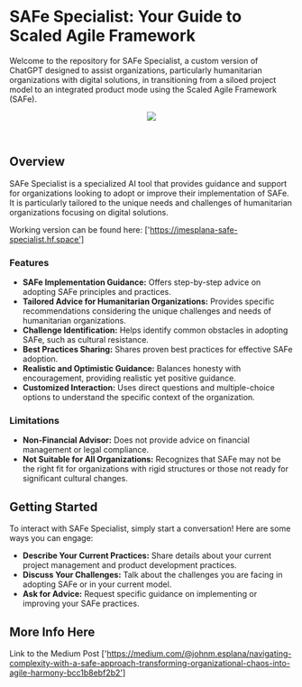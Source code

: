 # SAFe Specialist: Your Guide to Scaled Agile Framework

Welcome to the repository for SAFe Specialist, a custom version of ChatGPT designed to assist organizations, particularly humanitarian organizations with digital solutions, in transitioning from a siloed project model to an integrated product mode using the Scaled Agile Framework (SAFe).
<p align="center">
<img src="https://miro.medium.com/v2/resize:fit:1024/format:webp/1*_y-Z_unccUVpiwyrW-MQnQ.png">
</p> <br>

## Overview

SAFe Specialist is a specialized AI tool that provides guidance and support for organizations looking to adopt or improve their implementation of SAFe. It is particularly tailored to the unique needs and challenges of humanitarian organizations focusing on digital solutions.

Working version can be found here: ['https://jmesplana-safe-specialist.hf.space']

### Features

- **SAFe Implementation Guidance:** Offers step-by-step advice on adopting SAFe principles and practices.
- **Tailored Advice for Humanitarian Organizations:** Provides specific recommendations considering the unique challenges and needs of humanitarian organizations.
- **Challenge Identification:** Helps identify common obstacles in adopting SAFe, such as cultural resistance.
- **Best Practices Sharing:** Shares proven best practices for effective SAFe adoption.
- **Realistic and Optimistic Guidance:** Balances honesty with encouragement, providing realistic yet positive guidance.
- **Customized Interaction:** Uses direct questions and multiple-choice options to understand the specific context of the organization.

### Limitations

- **Non-Financial Advisor:** Does not provide advice on financial management or legal compliance.
- **Not Suitable for All Organizations:** Recognizes that SAFe may not be the right fit for organizations with rigid structures or those not ready for significant cultural changes.

## Getting Started

To interact with SAFe Specialist, simply start a conversation! Here are some ways you can engage:

- **Describe Your Current Practices:** Share details about your current project management and product development practices.
- **Discuss Your Challenges:** Talk about the challenges you are facing in adopting SAFe or in your current model.
- **Ask for Advice:** Request specific guidance on implementing or improving your SAFe practices.

## More Info Here
Link to the Medium Post ['https://medium.com/@johnm.esplana/navigating-complexity-with-a-safe-approach-transforming-organizational-chaos-into-agile-harmony-bcc1b8ebf2b2']
